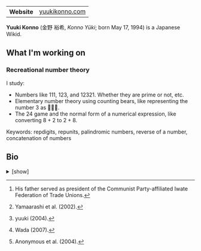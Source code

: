 <table>
  <tr>
    <th scope="row">Website</th>
    <td>
      <a href="https://yuukikonno.com/">yuukikonno.com</a>
    </td>
  </tr>
</table>

**Yuuki Konno** (金野 裕希, _Konno Yūki_; born May 17, 1994) is a Japanese Wikid.

## What I'm working on

### Recreational number theory

I study:

* Numbers like 111, 123, and 12321. Whether they are prime or not, etc.
* Elementary number theory using counting bears, like representing the number 3 as 🧸🧸🧸.
* The 24 game and the normal form of a numerical expression, like converting $8 + 2$ to $2 + 8.$

Keywords: repdigits, repunits, palindromic numbers, reverse of a number, concatenation of numbers

## Bio

<details>
<summary>[show]</summary>

yuuki was born on May 17, 1994, in Ninohe, Iwate, and grew up in Esashi, Iwate. His mother, Yūko Konno (née Jūmonji), was a nurse, and his father, Kōji Konno, was a medical assistant and later a labor activist.[^1]

yuuki started using a computer at age four and learned kanji. In 2003, he started using the Internet at age nine. He trolled on [TheBBS](https://web.archive.org/web/20031022181655/http://thebbs.jp/) (ザ掲示板) under the names "Aku no Zurihaki" (悪のずりはき) and "Seizan".[^2] Learning HTML and CSS, he created browser exploits and websites.[^3] In the game [Virtual Farm](https://web.archive.org/web/20040407090500/http://www.comitia.jp/farm/) (バーチャル農場),[^4] yuuki was called "The Boy Who Cried Wolf" (狼少年) after lying about another player stealing his money.[^5]

In 2005, he dropped out of Esashi Municipal Iwayadō Elementary School in fifth grade.

## References

* Anonymous et al. (2004). "[[Housewives] Welcome to Virtual Farm! [Hikikomori]](https://web.archive.org/web/20220302115233/https://ex2.5ch.net/test/read.cgi/net/1081471803/)" (【ﾁｭﾌﾟ】バーチャル農場へようこそ！【ﾋｯｷｰ】). _2channel_.
* Wada, Takashi (2007). "[Space of communications through the on-line games: Case study of 'Virtual Farm'](https://doi.org/10.20630/chirikagaku.62.4_237)" (オンラインゲームを介したコミュニケーションの空間: 「バーチャル農場」を事例として). _Geographical Sciences_ **62** (4): 237-257. The Japanese Society for Geographical Sciences.
* Yamaarashi et al. (2002). "[Difficult kanji, interesting kanji](https://web.archive.org/web/20040621193632/http://language.dot.thebbs.jp/1035980740.html)" (難しい漢字・面白い漢字). _TheBBS_.
* yuuki (2004). _[Internet Security Laboratory](https://web.archive.org/web/20050311192522/http://www.geocities.jp/xxwnt853/top.html)_ (インターネット・セキュリティ・研究所).

## Notes

[^1]: His father served as president of the Communist Party-affiliated Iwate Federation of Trade Unions.

[^2]: Yamaarashi et al. (2002).

[^3]: yuuki (2004).

[^4]: Wada (2007).

[^5]: Anonymous et al. (2004).

</details>
